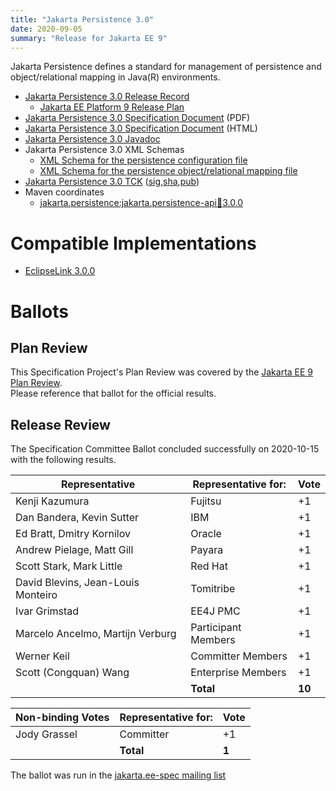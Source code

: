 ```yaml
---
title: "Jakarta Persistence 3.0"
date: 2020-09-05
summary: "Release for Jakarta EE 9"
---
```

Jakarta Persistence defines a standard for management of persistence
and object/relational mapping in Java(R) environments.

* [Jakarta Persistence 3.0 Release Record](https://projects.eclipse.org/projects/ee4j.jpa/releases/3.0-jakarta-persistence-api)
  * [Jakarta EE Platform 9 Release Plan](https://eclipse-ee4j.github.io/jakartaee-platform/jakartaee9/JakartaEE9ReleasePlan)
* [Jakarta Persistence 3.0 Specification Document](./jakarta-persistence-spec-3.0.pdf) (PDF)
* [Jakarta Persistence 3.0 Specification Document](./jakarta-persistence-spec-3.0.html) (HTML)
* [Jakarta Persistence 3.0 Javadoc](./apidocs)
* Jakarta Persistence 3.0 XML Schemas
  * [XML Schema for the persistence configuration file](https://jakarta.ee/xml/ns/persistence/persistence_3_0.xsd)
  * [XML Schema for the persistence object/relational mapping file](https://jakarta.ee/xml/ns/persistence/orm/orm_3_0.xsd)
* [Jakarta Persistence 3.0 TCK](https://download.eclipse.org/jakartaee/persistence/3.0/jakarta-persistence-tck-3.0.0.zip) ([sig](https://download.eclipse.org/jakartaee/persistence/3.0/jakarta-persistence-tck-3.0.0.zip.sig),[sha](https://download.eclipse.org/jakartaee/persistence/3.0/jakarta-persistence-tck-3.0.0.zip.sha256),[pub](https://raw.githubusercontent.com/jakartaee/specification-committee/master/jakartaee-spec-committee.pub))
* Maven coordinates
  * [jakarta.persistence:jakarta.persistence-api:jar:3.0.0](https://search.maven.org/artifact/jakarta.persistence/jakarta.persistence-api/3.0.0/jar)


# Compatible Implementations

* [EclipseLink 3.0.0](https://www.eclipse.org/eclipselink)

# Ballots

## Plan Review

[//]: # (For Jakarta EE 9, the Platform Plan Review covered 95% of the Specification Projects.  For those Projects, just use the following statement in this Plan Review section:)

This Specification Project's Plan Review was covered by the [Jakarta EE 9 Plan Review](https://jakarta.ee/specifications/platform/9/).  
Please reference that ballot for the official results.

[//]: # (If your Project was required to do a standalone Plan Review...  You'll need to perform an official Plan Review ballot and record the results here.)

## Release Review

The Specification Committee Ballot concluded successfully on 2020-10-15 with the following results.

| Representative                     | Representative for: |  Vote  |
|------------------------------------|---------------------|--------|
| Kenji Kazumura                     | Fujitsu             |   +1   |
| Dan Bandera, Kevin Sutter          | IBM                 |   +1   |
| Ed Bratt, Dmitry Kornilov          | Oracle              |   +1   |
| Andrew Pielage, Matt Gill          | Payara              |   +1   |
| Scott Stark, Mark Little           | Red Hat             |   +1   |
| David Blevins, Jean-Louis Monteiro | Tomitribe           |   +1   |
| Ivar Grimstad                      | EE4J PMC            |   +1   |
| Marcelo Ancelmo, Martijn Verburg   | Participant Members |   +1   |
| Werner Keil                        | Committer Members   |   +1   |
| Scott (Congquan) Wang              | Enterprise Members  |   +1   |
|                                    | **Total**           | **10** |
		
		
		
| Non-binding Votes                  | Representative for: |  Vote  |
|------------------------------------|---------------------|--------|
| Jody Grassel                       | Committer           |   +1   |
|                                    | **Total**           |  **1** |

The ballot was run in the [jakarta.ee-spec mailing list](https://www.eclipse.org/lists/jakarta.ee-spec/msg00949.html)
